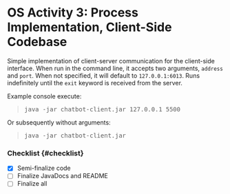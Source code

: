 OS Activity 3: Process Implementation, Client-Side Codebase
=========================

Simple implementation of client-server communication for the client-side interface. When run in the command line, it accepts two arguments, `address` and `port`. When not specified, it will default to `127.0.0.1:6013`. Runs indefinitely until the `exit` keyword is received from the server.

<p>
Example console execute: 

<blockquote>
<pre>
java -jar chatbot-client.jar 127.0.0.1 5500
</pre>
</blockquote>

<p>
Or subsequently without arguments: 

<blockquote>
<pre>
java -jar chatbot-client.jar
</pre>
</blockquote>

<p>

### Checklist {#checklist}
- [x] Semi-finalize code
- [ ] Finalize JavaDocs and README
- [ ] Finalize all